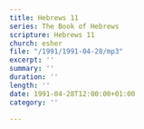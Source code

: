 ```yaml
---
title: Hebrews 11
series: The Book of Hebrews
scripture: Hebrews 11
church: esher
file: "/1991/1991-04-28/mp3"
excerpt: ''
summary: ''
duration: ''
length: ''
date: 1991-04-28T12:00:00+01:00
category: ''

---
```

